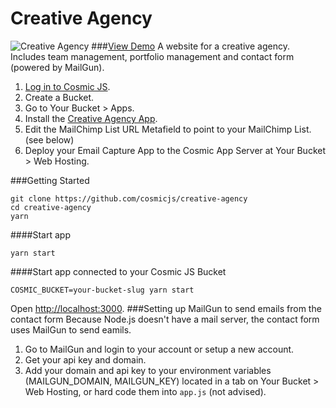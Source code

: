 # Creative Agency
![Creative Agency](https://cosmicjs.com/uploads/9653b580-dcf7-11e6-9289-fd387f08ca35-creative-agency.jpg)
###[View Demo](https://cosmicjs.com/apps/creative-agency/demo)
A website for a creative agency.  Includes team management, portfolio management and contact form (powered by MailGun).

1. [Log in to Cosmic JS](https://cosmicjs.com).
2. Create a Bucket.
3. Go to Your Bucket > Apps.
4. Install the [Creative Agency App](https://cosmicjs.com/apps/creative-agency).
5. Edit the MailChimp List URL Metafield to point to your MailChimp List. (see below)
6. Deploy your Email Capture App to the Cosmic App Server at Your Bucket > Web Hosting.

###Getting Started
```
git clone https://github.com/cosmicjs/creative-agency
cd creative-agency
yarn
```
####Start app
```
yarn start
```
####Start app connected to your Cosmic JS Bucket
```
COSMIC_BUCKET=your-bucket-slug yarn start
```
Open [http://localhost:3000](http://localhost:3000).
###Setting up MailGun to send emails from the contact form
Because Node.js doesn't have a mail server, the contact form uses MailGun to send eamils.
1. Go to MailGun and login to your account or setup a new account.
2. Get your api key and domain.
3. Add your domain and api key to your environment variables (MAILGUN_DOMAIN, MAILGUN_KEY) located in a tab on Your Bucket > Web Hosting, or hard code them into `app.js` (not advised).
